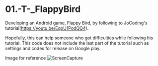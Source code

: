 # 01.-T-_FlappyBird
Developing an Android game, Flappy Bird, by following to JoCoding's tutorial(https://youtu.be/EqoU1PodQQ4).

Hopefully, this can help someone who got difficulties while following his tutorial.
This code does not include the last part of the tutorial such as settings and codes for release on Google play.

Image for reference
![ScreenCapture](https://user-images.githubusercontent.com/118697338/202962762-3071ad81-d152-464b-ae53-ea3aa04a3ff9.png)
